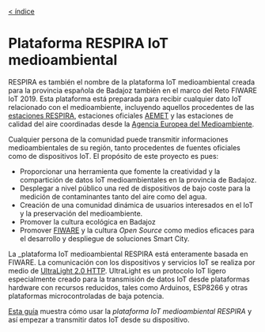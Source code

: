[< índice](INDEX.md)

# Plataforma RESPIRA IoT medioambiental

RESPIRA es también el nombre de la plataforma IoT medioambiental creada para la provincia española de Badajoz también en el marco del Reto FIWARE IoT 2019. Esta plataforma está preparada para recibir cualquier dato IoT relacionado con el medioambiente, incluyendo aquellos procedentes de las [estaciones RESPIRA](RESPIRA_STATION.md), estaciones oficiales [AEMET](http://www.aemet.es/en/portada) y las estaciones de calidad del aire coordinadas desde la  [Agencia Europea del Medioambiente](https://www.eea.europa.eu/).

Cualquier persona de la comunidad puede transmitir informaciones medioambientales de su región, tanto procedentes de fuentes oficiales como de dispositivos IoT. El propósito de este proyecto es pues:

- Proporcionar una herramienta que fomente la creatividad y la compartición de datos IoT medioambientales en la provincia de Badajoz.
- Desplegar a nivel público una red de dispositivos de bajo coste para la medición de contaminantes tanto del aire como del agua.
- Creación de una comunidad dinámica de usuarios interesados en el IoT y la preservación del medioambiente.
- Promover la cultura ecológica en Badajoz
- Promover [FIWARE](https://www.fiware.org/) y la cultura _Open Source_ como medios eficaces para el desarrollo y despliegue de soluciones Smart City.

La _plataforma IoT medioambiental RESPIRA está enteramente basada en FIWARE. La comunicación con los dispositivos y servicios IoT se realiza por medio de [UltraLight 2.0 HTTP]((https://fiware-iotagent-ul.readthedocs.io/en/latest/usermanual/index.html)). UltraLight es un protocolo IoT ligero especialmente creado para la transmisión de datos IoT desde plataformas hardware con recursos reducidos, tales como Arduinos, ESP8266 y otras plataformas microcontroladas de baja potencia.

[Esta guía](HOWTO_RESPIRA_PLATFORM.md) muestra cómo usar la _plataforma IoT medioambiental RESPIRA_ y así empezar a transmitir datos IoT desde su dispositivo.

